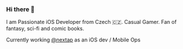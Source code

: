 ### Hi there 👋

I am Passionate iOS Developer from Czech 🇨🇿. Casual Gamer. Fan of fantasy, sci-fi and comic books.

Currently working [@nextap](https://github.com/nextap-solutions) as an iOS dev / Mobile Ops

<!--
**radeknovis/radeknovis** is a ✨ _special_ ✨ repository because its `README.md` (this file) appears on your GitHub profile.

Here are some ideas to get you started:

- 🔭 I’m currently working on ...
- 🌱 I’m currently learning ...
- 👯 I’m looking to collaborate on ...
- 🤔 I’m looking for help with ...
- 💬 Ask me about ...
- 📫 How to reach me: ...
- 😄 Pronouns: ...
- ⚡ Fun fact: ...
-->
